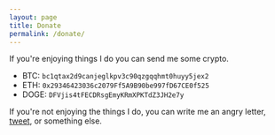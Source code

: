 ```yaml
---
layout: page
title: Donate
permalink: /donate/
---
```


If you're enjoying things I do you can send me some crypto.

- BTC: ``bc1qtax2d9canjeglkpv3c90qzgqqhmt0huyy5jex2``
- ETH: ``0x29346423036c2079Ff5A9B90be997fD67CE0f525``
- DOGE: ``DFVjis4tFECDRsgEmyKRmXPKTdZ3JH2e7y``

If you're not enjoying the things I do, you can write me an angry letter, [tweet](https://twitter.com/likid_geimfari), 
or something else.
